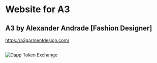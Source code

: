 # Website for A3 
## A3 by Alexander Andrade [Fashion Designer]

https://a3garmentdesign.com/

##

![Dapp Token Exchange](/assets/a3site2.gif)
